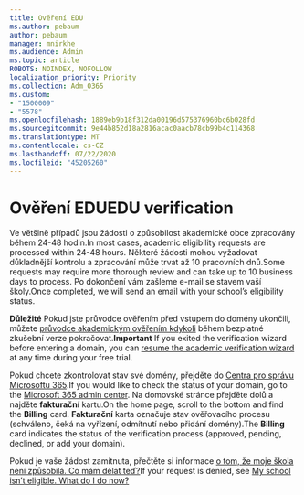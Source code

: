 ```yaml
---
title: Ověření EDU
ms.author: pebaum
author: pebaum
manager: mnirkhe
ms.audience: Admin
ms.topic: article
ROBOTS: NOINDEX, NOFOLLOW
localization_priority: Priority
ms.collection: Adm_O365
ms.custom:
- "1500009"
- "5578"
ms.openlocfilehash: 1889eb9b18f312da00196d575376960bc6b028fd
ms.sourcegitcommit: 9e44b852d18a2816acac0aacb78cb99b4c114368
ms.translationtype: MT
ms.contentlocale: cs-CZ
ms.lasthandoff: 07/22/2020
ms.locfileid: "45205260"
---
```

# <a name="edu-verification"></a><span data-ttu-id="fb1bf-102">Ověření EDU</span><span class="sxs-lookup"><span data-stu-id="fb1bf-102">EDU verification</span></span>

<span data-ttu-id="fb1bf-103">Ve většině případů jsou žádosti o způsobilost akademické obce zpracovány během 24-48 hodin.</span><span class="sxs-lookup"><span data-stu-id="fb1bf-103">In most cases, academic eligibility requests are processed within 24-48 hours.</span></span> <span data-ttu-id="fb1bf-104">Některé žádosti mohou vyžadovat důkladnější kontrolu a zpracování může trvat až 10 pracovních dnů.</span><span class="sxs-lookup"><span data-stu-id="fb1bf-104">Some requests may require more thorough review and can take up to 10 business days to process.</span></span> <span data-ttu-id="fb1bf-105">Po dokončení vám zašleme e-mail se stavem vaší školy.</span><span class="sxs-lookup"><span data-stu-id="fb1bf-105">Once completed, we will send an email with your school’s eligibility status.</span></span>

<span data-ttu-id="fb1bf-106">**Důležité** Pokud jste průvodce ověřením před vstupem do domény ukončili, můžete [průvodce akademickým ověřením kdykoli](https://go.microsoft.com/fwlink/p/?linkid=2135255) během bezplatné zkušební verze pokračovat.</span><span class="sxs-lookup"><span data-stu-id="fb1bf-106">**Important** If you exited the verification wizard before entering a domain, you can [resume the academic verification wizard](https://go.microsoft.com/fwlink/p/?linkid=2135255) at any time during your free trial.</span></span>

<span data-ttu-id="fb1bf-107">Pokud chcete zkontrolovat stav své domény, přejděte do [Centra pro správu Microsoftu 365](https://go.microsoft.com/fwlink/p/?linkid=2024339).</span><span class="sxs-lookup"><span data-stu-id="fb1bf-107">If you would like to check the status of your domain, go to the [Microsoft 365 admin center](https://go.microsoft.com/fwlink/p/?linkid=2024339).</span></span> <span data-ttu-id="fb1bf-108">Na domovské stránce přejděte dolů a najděte **fakturační** kartu.</span><span class="sxs-lookup"><span data-stu-id="fb1bf-108">On the home page, scroll to the bottom and find the **Billing** card.</span></span> <span data-ttu-id="fb1bf-109">**Fakturační** karta označuje stav ověřovacího procesu (schváleno, čeká na vyřízení, odmítnutí nebo přidání domény).</span><span class="sxs-lookup"><span data-stu-id="fb1bf-109">The **Billing** card indicates the status of the verification process (approved, pending, declined, or add your domain).</span></span>

<span data-ttu-id="fb1bf-110">Pokud je vaše žádost zamítnuta, přečtěte si informace [o tom, že moje škola není způsobilá. Co mám dělat teď?](https://docs.microsoft.com/microsoft-365/commerce/subscriptions/verify-academic-eligibility#my-school-isnt-eligible-what-do-i-do-now)</span><span class="sxs-lookup"><span data-stu-id="fb1bf-110">If your request is denied, see [My school isn’t eligible. What do I do now?](https://docs.microsoft.com/microsoft-365/commerce/subscriptions/verify-academic-eligibility#my-school-isnt-eligible-what-do-i-do-now)</span></span>